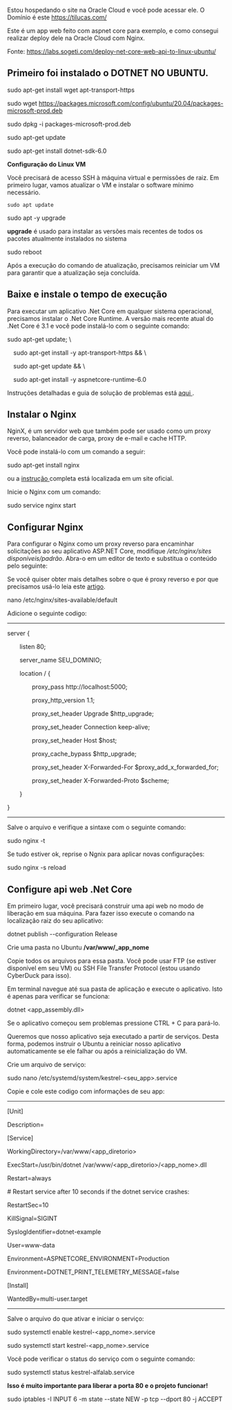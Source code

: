 Estou hospedando o site na Oracle Cloud e você pode acessar ele. O Domínio é este https://tilucas.com/

Este é um app web feito com aspnet core para exemplo, e como consegui realizar deploy dele na Oracle Cloud com Nginx.

Fonte: https://labs.sogeti.com/deploy-net-core-web-api-to-linux-ubuntu/ 
## **Primeiro foi instalado o DOTNET NO UBUNTU.** 
sudo apt-get install wget apt-transport-https 

sudo wget https://packages.microsoft.com/config/ubuntu/20.04/packages-microsoft-prod.deb 

sudo dpkg -i packages-microsoft-prod.deb 

sudo apt-get update 

sudo apt-get install dotnet-sdk-6.0

**Configuração do Linux VM**

Você precisará de acesso SSH à máquina virtual e permissões de raiz. Em primeiro lugar, vamos atualizar o VM e instalar o software mínimo necessário. 

<pre><code>sudo apt update </code></pre>

sudo apt -y upgrade

**upgrade** é usado para instalar as versões mais recentes de todos os pacotes atualmente instalados no sistema 

sudo reboot

Após a execução do comando de atualização, precisamos reiniciar um VM para garantir que a atualização seja concluída. 
## **Baixe e instale o tempo de execução** 
Para executar um aplicativo .Net Core em qualquer sistema operacional, precisamos instalar o .Net Core Runtime. A versão mais recente atual do .Net Core é 3.1 e você pode instalá-lo com o seguinte comando: 

sudo apt-get update; \

`  `sudo apt-get install -y apt-transport-https && \

`  `sudo apt-get update && \

`  `sudo apt-get install -y aspnetcore-runtime-6.0

Instruções detalhadas e guia de solução de problemas está [aqui ](https://docs.microsoft.com/en-gb/dotnet/core/install/linux-ubuntu). 
## **Instalar o Nginx** 
NginX, é um servidor web que também pode ser usado como um proxy reverso, balanceador de carga, proxy de e-mail e cache HTTP. 

Você pode instalá-lo com um comando a seguir: 

sudo apt-get install nginx

ou a [instrução ](https://www.nginx.com/resources/wiki/start/topics/tutorials/install/#official-debian-ubuntu-packages)completa está localizada em um site oficial. 

Inicie o Nginx com um comando: 

sudo service nginx start
## **Configurar Nginx** 
Para configurar o Nginx como um proxy reverso para encaminhar solicitações ao seu aplicativo ASP.NET Core, modifique */etc/nginx/sites disponíveis/padrão*. Abra-o em um editor de texto e substitua o conteúdo pelo seguinte: 

Se você quiser obter mais detalhes sobre o que é proxy reverso e por que precisamos usá-lo leia este [artigo](https://en.wikipedia.org/wiki/Reverse_proxy). 

nano /etc/nginx/sites-available/default

Adicione o seguinte codigo: 
<hr>
server {

`    `listen        80;

`    `server\_name  SEU\_DOMINIO;

`    `location / {

`        `proxy\_pass         http://localhost:5000;

`        `proxy\_http\_version 1.1;

`        `proxy\_set\_header   Upgrade $http\_upgrade;

`        `proxy\_set\_header   Connection keep-alive;

`        `proxy\_set\_header   Host $host;

`        `proxy\_cache\_bypass $http\_upgrade;

`        `proxy\_set\_header   X-Forwarded-For $proxy\_add\_x\_forwarded\_for;

`        `proxy\_set\_header   X-Forwarded-Proto $scheme;

`    `}

}
<hr>
Salve o arquivo e verifique a sintaxe com o seguinte comando: 

sudo nginx -t

Se tudo estiver ok, reprise o Ngnix para aplicar novas configurações: 

sudo nginx -s reload
## **Configure api web .Net Core** 
Em primeiro lugar, você precisará construir uma api web no modo de liberação em sua máquina. Para fazer isso execute o comando na localização raiz do seu aplicativo: 

dotnet publish --configuration Release

Crie uma pasta no Ubuntu **/var/www/\_app\_nome**

Copie todos os arquivos para essa pasta. Você pode usar FTP (se estiver disponível em seu VM) ou SSH File Transfer Protocol (estou usando CyberDuck para isso). 

Em terminal navegue até sua pasta de aplicação e execute o aplicativo. Isto é apenas para verificar se funciona: 

dotnet <app\_assembly.dll>

Se o aplicativo começou sem problemas pressione CTRL + C para pará-lo. 

Queremos que nosso aplicativo seja executado a partir de serviços. Desta forma, podemos instruir o Ubuntu a reiniciar nosso aplicativo automaticamente se ele falhar ou após a reinicialização do VM. 

Crie um arquivo de serviço: 

sudo nano /etc/systemd/system/kestrel-<seu\_app>.service

Copie e cole este codigo com informações de seu app:
<hr>
[Unit]

Description=<Nome App>

[Service]

WorkingDirectory=/var/www/<app\_diretorio>

ExecStart=/usr/bin/dotnet /var/www/<app\_diretorio>/<app\_nome>.dll

Restart=always

\# Restart service after 10 seconds if the dotnet service crashes:

RestartSec=10

KillSignal=SIGINT

SyslogIdentifier=dotnet-example

User=www-data

Environment=ASPNETCORE\_ENVIRONMENT=Production

Environment=DOTNET\_PRINT\_TELEMETRY\_MESSAGE=false

[Install]

WantedBy=multi-user.target
<hr>
Salve o arquivo do que ativar e iniciar o serviço: 

sudo systemctl enable kestrel-<app\_nome>.service

sudo systemctl start kestrel-<app\_nome>.service 

Você pode verificar o status do serviço com o seguinte comando: 

sudo systemctl status kestrel-alfalab.service

**Isso é muito importante para liberar a porta 80 e o projeto funcionar!**

sudo iptables -I INPUT 6 -m state --state NEW -p tcp --dport 80 -j ACCEPT